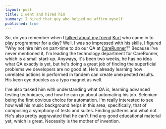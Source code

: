 ```yaml
---
layout: post
title: I went and hired him
summary: I hired that guy who helped me affirm myself
published: true
---
```

So, do you remember when I [talked about my friend](/code/affirmation-of-a-programmer.html) [Kurt](http://my-unemployment-challenge.blogspot.com/) who came in to play programmer for a day? Well, I was so impressed with his skills, I figured "Why not hire him on part-time to do our QA at [CareRunner](http://carerunner.com)?" Because I've never mentioned it, I'm leading the technology department for CareRunner, which is a small start-up. Anyways, it's been two weeks, he has no idea what QA exactly is yet, but he's doing a great job of finding the superficial problems we developers are no good at. He's already learning how unrelated actions in performed in tandem can create unexpected results. His keen eye doubles as a typo magnet as well.

I've also tasked him with understanding what QA is, learning advanced testing techniques, and how he can go about automating his job. Selenium being the first obvious choice for automation. I'm really interested to see how well his music background helps in this area; specifically, that of composing a symphony of tests and suites. Finding patterns and what not. He's also pretty aggravated that he can't find any good educational material yet, which is great. Necessity is the mother of invention.
